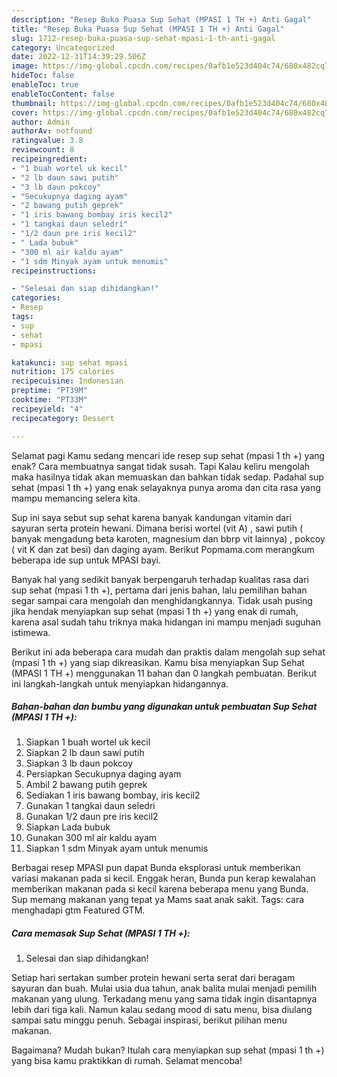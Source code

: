 ```yaml
---
description: "Resep Buka Puasa Sup Sehat (MPASI 1 TH +) Anti Gagal"
title: "Resep Buka Puasa Sup Sehat (MPASI 1 TH +) Anti Gagal"
slug: 1712-resep-buka-puasa-sup-sehat-mpasi-1-th-anti-gagal
category: Uncategorized
date: 2022-12-31T14:39:29.506Z
image: https://img-global.cpcdn.com/recipes/0afb1e523d404c74/680x482cq70/sup-sehat-mpasi-1-th-foto-resep-utama.jpg
hideToc: false
enableToc: true
enableTocContent: false
thumbnail: https://img-global.cpcdn.com/recipes/0afb1e523d404c74/680x482cq70/sup-sehat-mpasi-1-th-foto-resep-utama.jpg
cover: https://img-global.cpcdn.com/recipes/0afb1e523d404c74/680x482cq70/sup-sehat-mpasi-1-th-foto-resep-utama.jpg
author: Admin
authorAv: notfound
ratingvalue: 3.8
reviewcount: 8
recipeingredient:
- "1 buah wortel uk kecil"
- "2 lb daun sawi putih"
- "3 lb daun pokcoy"
- "Secukupnya daging ayam"
- "2 bawang putih geprek"
- "1 iris bawang bombay iris kecil2"
- "1 tangkai daun seledri"
- "1/2 daun pre iris kecil2"
- " Lada bubuk"
- "300 ml air kaldu ayam"
- "1 sdm Minyak ayam untuk menumis"
recipeinstructions:

- "Selesai dan siap dihidangkan!"
categories:
- Resep
tags:
- sup
- sehat
- mpasi

katakunci: sup sehat mpasi 
nutrition: 175 calories
recipecuisine: Indonesian
preptime: "PT39M"
cooktime: "PT33M"
recipeyield: "4"
recipecategory: Dessert

---
```



Selamat pagi Kamu sedang mencari ide resep sup sehat (mpasi 1 th +) yang enak? Cara membuatnya sangat tidak susah. Tapi Kalau keliru mengolah maka hasilnya tidak akan memuaskan dan bahkan tidak sedap. Padahal sup sehat (mpasi 1 th +) yang enak selayaknya punya aroma dan cita rasa yang mampu memancing selera kita.


Sup ini saya sebut sup sehat karena banyak kandungan vitamin dari sayuran serta protein hewani. Dimana berisi wortel (vit A) , sawi putih ( banyak mengadung beta karoten, magnesium dan bbrp vit lainnya) , pokcoy ( vit K dan zat besi) dan daging ayam. Berikut Popmama.com merangkum beberapa ide sup untuk MPASI bayi.

Banyak hal yang sedikit banyak berpengaruh terhadap kualitas rasa dari sup sehat (mpasi 1 th +), pertama dari jenis bahan, lalu pemilihan bahan segar sampai cara mengolah dan menghidangkannya. Tidak usah pusing jika hendak menyiapkan sup sehat (mpasi 1 th +) yang enak di rumah, karena asal sudah tahu triknya maka hidangan ini mampu menjadi suguhan istimewa.


Berikut ini ada beberapa cara mudah dan praktis dalam mengolah sup sehat (mpasi 1 th +) yang siap dikreasikan. Kamu bisa menyiapkan Sup Sehat (MPASI 1 TH +) menggunakan 11 bahan dan 0 langkah pembuatan. Berikut ini langkah-langkah untuk menyiapkan hidangannya.

<!--inarticleads1-->

##### Bahan-bahan dan bumbu yang digunakan untuk pembuatan Sup Sehat (MPASI 1 TH +):

1. Siapkan 1 buah wortel uk kecil
1. Siapkan 2 lb daun sawi putih
1. Siapkan 3 lb daun pokcoy
1. Persiapkan Secukupnya daging ayam
1. Ambil 2 bawang putih geprek
1. Sediakan 1 iris bawang bombay, iris kecil2
1. Gunakan 1 tangkai daun seledri
1. Gunakan 1/2 daun pre iris kecil2
1. Siapkan  Lada bubuk
1. Gunakan 300 ml air kaldu ayam
1. Siapkan 1 sdm Minyak ayam untuk menumis


Berbagai resep MPASI pun dapat Bunda eksplorasi untuk memberikan variasi makanan pada si kecil. Enggak heran, Bunda pun kerap kewalahan memberikan makanan pada si kecil karena beberapa menu yang Bunda. Sup memang makanan yang tepat ya Mams saat anak sakit. Tags: cara menghadapi gtm Featured GTM. 

<!--inarticleads2-->

##### Cara memasak Sup Sehat (MPASI 1 TH +):


1. Selesai dan siap dihidangkan!

Setiap hari sertakan sumber protein hewani serta serat dari beragam sayuran dan buah. Mulai usia dua tahun, anak balita mulai menjadi pemilih makanan yang ulung. Terkadang menu yang sama tidak ingin disantapnya lebih dari tiga kali. Namun kalau sedang mood di satu menu, bisa diulang sampai satu minggu penuh. Sebagai inspirasi, berikut pilihan menu makanan. 

Bagaimana? Mudah bukan? Itulah cara menyiapkan sup sehat (mpasi 1 th +) yang bisa kamu praktikkan di rumah. Selamat mencoba!
